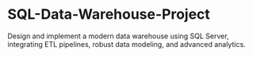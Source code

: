# SQL-Data-Warehouse-Project
Design and implement a modern data warehouse using SQL Server, integrating ETL pipelines, robust data modeling, and advanced analytics.
